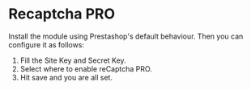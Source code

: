 # Recaptcha PRO
Install the module using Prestashop's default behaviour.
Then you can configure it as follows:
1. Fill the Site Key and Secret Key.
2. Select where to enable reCaptcha PRO.
3. Hit save and you are all set.